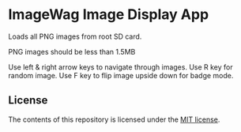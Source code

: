 # ImageWag Image Display App

Loads all PNG images from root SD card.

PNG images should be less than 1.5MB

Use left & right arrow keys to navigate through images.
Use R key for random image.
Use F key to flip image upside down for badge mode.

## License

The contents of this repository is licensed under the [MIT license](https://opensource.org/license/mit). 